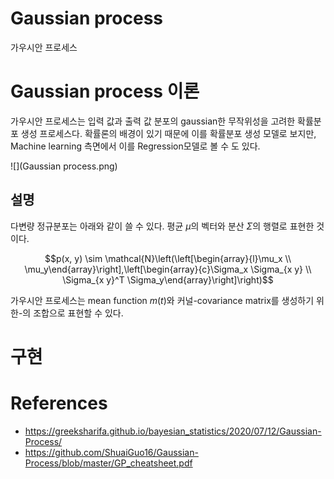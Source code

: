 # Gaussian process
가우시안 프로세스

# Gaussian process 이론
가우시안 프로세스는 입력 값과 출력 값 분포의 gaussian한 무작위성을 고려한 확률분포 생성 프로세스다. 확률론의 배경이 있기 때문에 이를 확률분포 생성 모델로 보지만, Machine learning 측면에서 이를 Regression모델로 볼 수 도 있다.

 ![](Gaussian process.png)


## 설명
다변량 정규분포는 아래와 같이 쓸 수 있다. 평균 $\mu$의 벡터와 분산 $\Sigma$의 행렬로 표현한 것이다.

$$p(x, y) \sim \mathcal{N}\left(\left[\begin{array}{l}\mu_x \\ \mu_y\end{array}\right],\left[\begin{array}{c}\Sigma_x \Sigma_{x y} \\ \Sigma_{x y}^T \Sigma_y\end{array}\right]\right)$$

가우시안 프로세스는 mean function $m(t)$와 커널-covariance matrix를 생성하기 위한-의 조합으로 표현할 수 있다.


# 구현


# References
- https://greeksharifa.github.io/bayesian_statistics/2020/07/12/Gaussian-Process/
- https://github.com/ShuaiGuo16/Gaussian-Process/blob/master/GP_cheatsheet.pdf